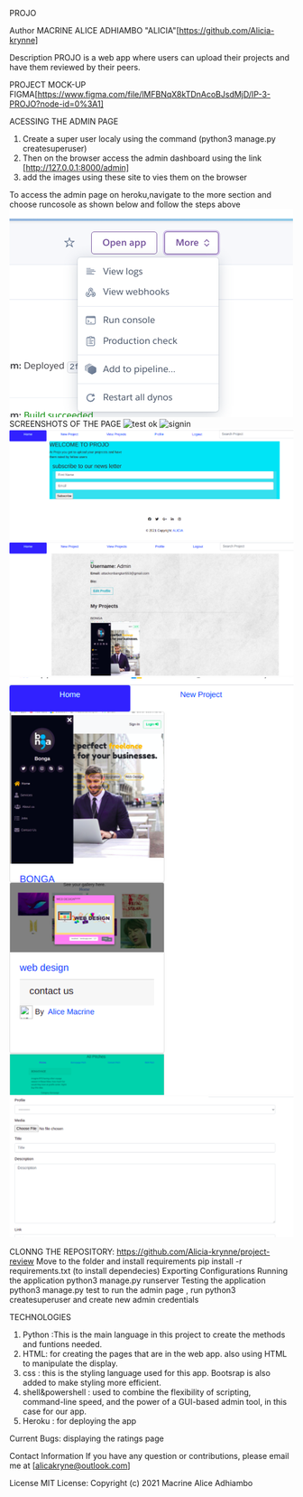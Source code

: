 PROJO

Author
MACRINE ALICE ADHIAMBO "ALICIA"[https://github.com/Alicia-krynne]

Description
PROJO is a web app where users can  upload their projects and have them reviewed  by their peers. 

PROJECT MOCK-UP
FIGMA[https://www.figma.com/file/lMFBNqX8kTDnAcoBJsdMjD/IP-3-PROJO?node-id=0%3A1]

ACESSING THE  ADMIN PAGE 
1. Create a super user localy using the command (python3 manage.py createsuperuser)
2. Then on the browser access the admin dashboard using the link [http://127.0.0.1:8000/admin]
3. add the  images using these site to  vies them on the browser

To access the admin page on heroku,navigate to the more section and choose runcosole as shown below and follow the steps above
![HEROKU](./static/pics/heroku.png)
SCREENSHOTS  OF THE PAGE 
![test ok ](https://user-images.githubusercontent.com/78471467/120720981-ad546700-c4d5-11eb-9aad-111711ec336a.png)
![signin](https://user-images.githubusercontent.com/78471467/120721075-cfe68000-c4d5-11eb-87ca-9461a137ccc1.png)
![welcome](./static/pics/welcome.png)
![profilepage](./static/pics/profile.png)
![projectpage](./static/pics/projects.png)
![newproject](./static/pics/newproject.png)

CLONNG THE  REPOSITORY:
https://github.com/Alicia-krynne/project-review
Move to the folder and install requirements
pip install -r requirements.txt (to  install dependecies)
Exporting Configurations
Running the application
python3 manage.py runserver
Testing the application
python3 manage.py test
to  run  the  admin page , run python3 createsuperuser and  create new  admin  credentials

TECHNOLOGIES
1. Python :This is the main language in this project to create the methods and funtions needed. 
2. HTML: for creating the pages that are in the web app. also using HTML to manipulate the display. 
3. css : this is the styling language used for this app. Bootsrap is also added to make styling more efficient. 
4. shell&powershell : used to combine the flexibility of scripting, command-line speed, and the power of a GUI-based admin tool, in this case for our app.
5. Heroku :  for deploying the  app 

Current Bugs:
displaying the  ratings  page

Contact Information
If you have any question or contributions, please email me at [alicakryne@outlook.com]

License
MIT License:
Copyright (c) 2021 Macrine Alice Adhiambo
